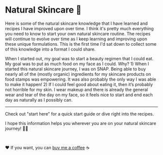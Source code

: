 # Natural Skincare 🌱
Here is some of the natural skincare knowledge that I have learned and recipes I have improved upon over time. I think it's pretty much everything you need to know to start your own natural skincare routine. The recipes will continue to evolve over time as I keep learning and improving upon these unique formulations. This is the first time I'd sat down to collect some of this knowledge into a format I could share.

When I started out, my goal was to start a beauty regimen that I could eat. My goal was to put as much food on my face as I could. Why? 1) When I started this natural skincare journey, I was on SNAP. Being able to buy nearly all of the (mostly organic) ingredients for my skincare products on food stamps was empowering. It was also probably the only way I was able to make it happen! 2) If I could feel good about eating it, then it’s probably not horrible for my skin. I wear makeup and there is already the general wear and tear of the day on my face, so it feels nice to start and end each day as naturally as I possibly can.

---

Check out "start here" for a quick start guide or dive right into the recipes.

I hope this information helps you wherever you are on your natural skincare journey! 🌱✨

&nbsp;

❤️ If you want, you can [buy me a coffee](https://www.buymeacoffee.com/alexiasa) ☕️ 

